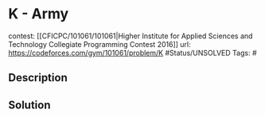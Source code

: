 # K - Army

contest: [[CFICPC/101061/101061|Higher Institute for Applied Sciences and Technology Collegiate Programming Contest 2016]]
url: https://codeforces.com/gym/101061/problem/K
#Status/UNSOLVED
Tags: #

## Description

## Solution

